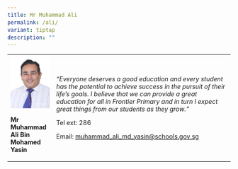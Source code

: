 ```yaml
---
title: Mr Muhammad Ali
permalink: /ali/
variant: tiptap
description: ""
---
```

<p></p><table><tbody><tr><td rowspan="1" colspan="1"><div class="isomer-image-wrapper"><img style="width: 100%;" height="auto" width="100%" src="/images/eng5.jpg"></div><p><strong>Mr Muhammad Ali Bin Mohamed Yasin</strong></p></td><td rowspan="1" colspan="1"><p><em>“Everyone deserves a good education and every student has the potential to achieve success in the pursuit of their life’s goals. I believe that we can provide a great education for all in Frontier Primary and in turn I expect great things from our students as they grow.”</em></p><p>Tel ext: 286</p><p>Email:&nbsp;<a href="mailto:muhammad_ali_md_yasin@schools.gov.sg" rel="noopener noreferrer nofollow" target="_blank">muhammad_ali_md_yasin@schools.gov.sg</a></p></td></tr></tbody></table><p></p>